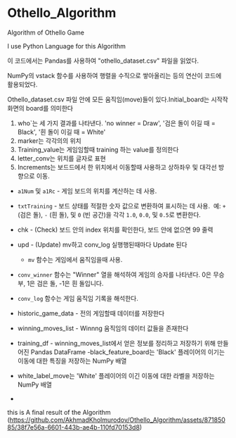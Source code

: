 # Othello_Algorithm
Algorithm of Othello Game

I use Python Language for this Algorithm

이 코드에서는 Pandas를 사용하여 "othello_dataset.csv" 파일을 읽었다.​

NumPy의 vstack 함수를 사용하여 행렬을 수직으로 쌓아올리는 등의 연산이 코드에 활용되었다.​

Othello_dataset.csv 파일 안에 모든 움직임(move)들이 있다.​
Initial_board는 시작작화면의 board를 의미한다

1. who`는  세 가지 결과를 나타낸다. 'no winner = Draw', '검은 돌이 이길 때 = Black', '흰 돌이 이길 때 = White'​
2. marker는 각각의의 위치​
3. Training_value는  게임임할때 training 하는 value를 정의한다​
4.  letter_conv는 위치를 글자로 표현​
5. Increments는 보드드에서 한 위치에서 이동할때 사용하고 상하좌우 및 대각선 방향으로 이동.

- `a1Num` 및 `a1Rc`  -  게임 보드의 위치를 계산하는 데 사용.​

- `txtTraining` -  보드 상태를 적절한 숫자 값으로 변환하여 표시하는 데 사용. ​
             예:   `+` (검은 돌), `-` (흰 돌), 및 `0` (빈 공간)을 각각 `1.0`, `0.0`, 및 `0.5`로 변환한다.​
- chk  - (Check) 보드 안의 index  위치를 확인한다, 보드 안에 없으면 99 줄력​
- upd - (Update) mv하고 conv_log 실행행된때마다 Update 된다​

  - `mv` 함수는 게임에서 움직임을때 사용.​

- `conv_winner` 함수는 "Winner" 열을 해석하여 게임의 승자를 나타낸다. 0은 무승부, 1은 검은 돌, -1은 흰 돌입니다.​

- `conv_log` 함수는 게임 움직임 기록을 해석한다.

- historic_game_data  - 전의 게임할때 데이터를 저장한다​

- winning_moves_list - Winnng 움직임의 데이터 값들을 존재한다​
​
​
- training_df -  winning_moves_list에서 얻은 정보를 정리하고 저장하기 위해 만들어진 Pandas DataFrame​
-black_feature_board는 'Black' 플레이어의 이기는 이동에 대한 특징을 저장하는 NumPy 배열​
- white_label_move는 'White' 플레이어의 이긴 이동에 대한 라벨을 저장하는 NumPy 배열
- 
this is A final result of the Algorithm
 (https://github.com/AkhmadKholmurodov/Othello_Algorithm/assets/87185085/38f7e56a-6601-443b-ae4b-110fd70153d8)
